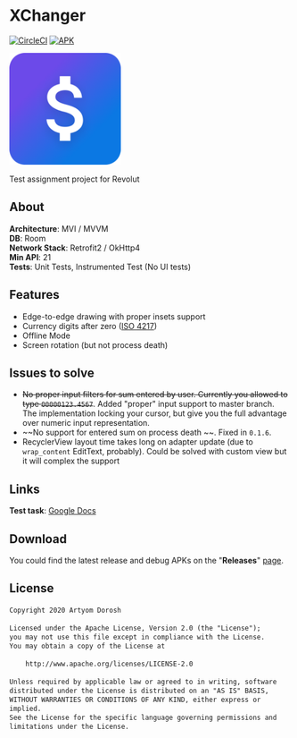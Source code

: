 # XChanger
[![CircleCI](https://circleci.com/gh/dniHze/xchanger.svg?style=svg)](https://app.circleci.com/github/dniHze/xchanger/pipelines) [![APK](https://img.shields.io/badge/-Download%20APK-brightgreen)](https://github.com/dniHze/xchanger/releases)

<img src="/art/icon.png" height="200" width="200">

Test assignment project for Revolut
## About
**Architecture**: MVI / MVVM<br/>
**DB**: Room<br/>
**Network Stack**: Retrofit2 / OkHttp4<br/>
**Min API**: 21<br/>
**Tests**: Unit Tests, Instrumented Test (No UI tests)
## Features
* Edge-to-edge drawing with proper insets support
* Currency digits after zero ([ISO 4217](https://en.wikipedia.org/wiki/ISO_4217))
* Offline Mode
* Screen rotation (but not process death)
## Issues to solve
* ~~No proper input filters for sum entered by user. Currently you allowed to type `00000123.4567`~~.
Added "proper" input support to master branch. The implementation locking your cursor,
but give you the full advantage over numeric input representation.
* ~~No support for entered sum on process death ~~. Fixed in `0.1.6`.
* RecyclerView layout time takes long on adapter update (due to `wrap_content` EditText, probably). 
Could be solved with custom view but it will complex the support
## Links
**Test task**: [Google Docs](https://docs.google.com/document/d/13Ecs3hhgZJJLsugNUwZPUn_9gsqzwH80Bb-1CRbauTQ/edit)<br/>
## Download
You could find the latest release and debug APKs on the "**Releases**" [page](https://github.com/dniHze/xchanger/releases).
## License
```
Copyright 2020 Artyom Dorosh

Licensed under the Apache License, Version 2.0 (the "License");
you may not use this file except in compliance with the License.
You may obtain a copy of the License at

    http://www.apache.org/licenses/LICENSE-2.0

Unless required by applicable law or agreed to in writing, software
distributed under the License is distributed on an "AS IS" BASIS,
WITHOUT WARRANTIES OR CONDITIONS OF ANY KIND, either express or implied.
See the License for the specific language governing permissions and
limitations under the License.
```
